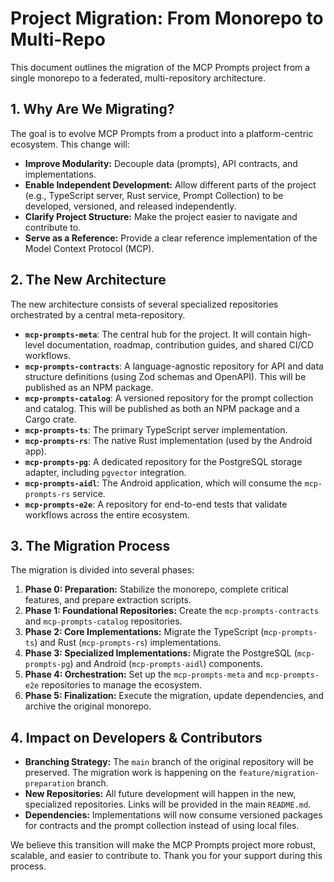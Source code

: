 # Project Migration: From Monorepo to Multi-Repo

This document outlines the migration of the MCP Prompts project from a single monorepo to a federated, multi-repository architecture.

## 1. Why Are We Migrating?

The goal is to evolve MCP Prompts from a product into a platform-centric ecosystem. This change will:
- **Improve Modularity:** Decouple data (prompts), API contracts, and implementations.
- **Enable Independent Development:** Allow different parts of the project (e.g., TypeScript server, Rust service, Prompt Collection) to be developed, versioned, and released independently.
- **Clarify Project Structure:** Make the project easier to navigate and contribute to.
- **Serve as a Reference:** Provide a clear reference implementation of the Model Context Protocol (MCP).

## 2. The New Architecture

The new architecture consists of several specialized repositories orchestrated by a central meta-repository.

- **`mcp-prompts-meta`**: The central hub for the project. It will contain high-level documentation, roadmap, contribution guides, and shared CI/CD workflows.
- **`mcp-prompts-contracts`**: A language-agnostic repository for API and data structure definitions (using Zod schemas and OpenAPI). This will be published as an NPM package.
- **`mcp-prompts-catalog`**: A versioned repository for the prompt collection and catalog. This will be published as both an NPM package and a Cargo crate.
- **`mcp-prompts-ts`**: The primary TypeScript server implementation.
- **`mcp-prompts-rs`**: The native Rust implementation (used by the Android app).
- **`mcp-prompts-pg`**: A dedicated repository for the PostgreSQL storage adapter, including `pgvector` integration.
- **`mcp-prompts-aidl`**: The Android application, which will consume the `mcp-prompts-rs` service.
- **`mcp-prompts-e2e`**: A repository for end-to-end tests that validate workflows across the entire ecosystem.

## 3. The Migration Process

The migration is divided into several phases:

1.  **Phase 0: Preparation:** Stabilize the monorepo, complete critical features, and prepare extraction scripts.
2.  **Phase 1: Foundational Repositories:** Create the `mcp-prompts-contracts` and `mcp-prompts-catalog` repositories.
3.  **Phase 2: Core Implementations:** Migrate the TypeScript (`mcp-prompts-ts`) and Rust (`mcp-prompts-rs`) implementations.
4.  **Phase 3: Specialized Implementations:** Migrate the PostgreSQL (`mcp-prompts-pg`) and Android (`mcp-prompts-aidl`) components.
5.  **Phase 4: Orchestration:** Set up the `mcp-prompts-meta` and `mcp-prompts-e2e` repositories to manage the ecosystem.
6.  **Phase 5: Finalization:** Execute the migration, update dependencies, and archive the original monorepo.

## 4. Impact on Developers & Contributors

- **Branching Strategy:** The `main` branch of the original repository will be preserved. The migration work is happening on the `feature/migration-preparation` branch.
- **New Repositories:** All future development will happen in the new, specialized repositories. Links will be provided in the main `README.md`.
- **Dependencies:** Implementations will now consume versioned packages for contracts and the prompt collection instead of using local files.

We believe this transition will make the MCP Prompts project more robust, scalable, and easier to contribute to. Thank you for your support during this process. 